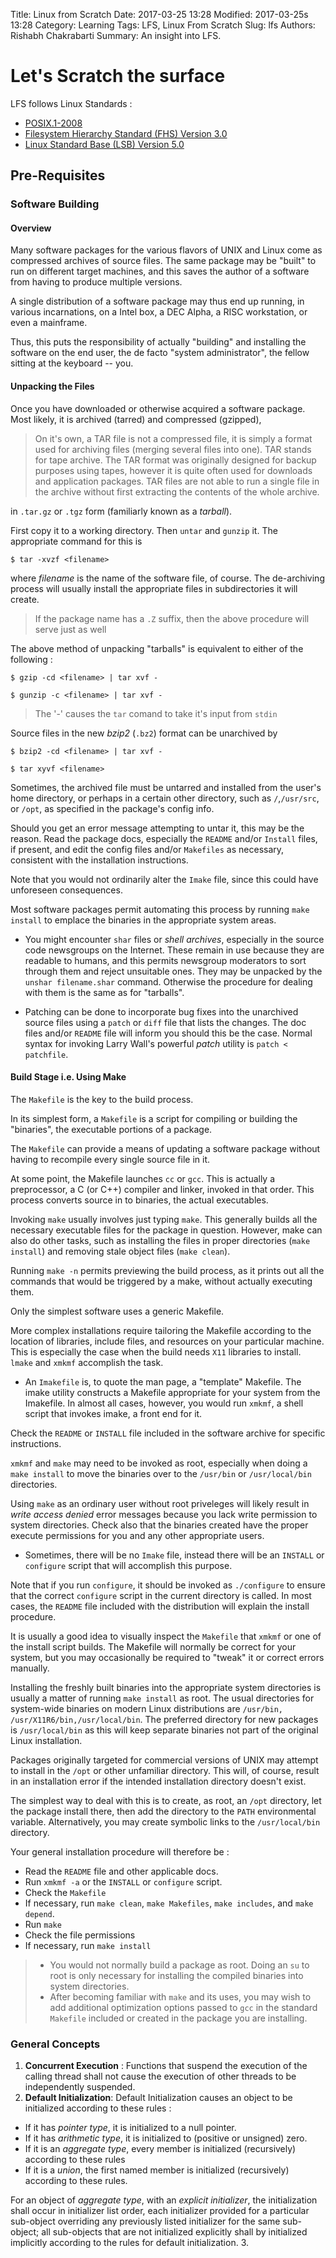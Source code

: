 Title: Linux from Scratch
Date: 2017-03-25 13:28
Modified: 2017-03-25s 13:28
Category: Learning
Tags: LFS, Linux From Scratch
Slug: lfs
Authors: Rishabh Chakrabarti
Summary: An insight into LFS.

# Let's Scratch the surface

LFS follows Linux Standards :
* [POSIX.1-2008](http://pubs.opengroup.org/onlinepubs/9699919799/)
* [Filesystem Hierarchy Standard (FHS) Version 3.0](http://refspecs.linuxfoundation.org/fhs.shtml)
* [Linux Standard Base (LSB) Version 5.0](http://refspecs.linuxfoundation.org/lsb.shtml)

## Pre-Requisites

### Software Building
#### Overview
Many software packages for the various flavors of UNIX and Linux come as compressed archives of source files. The same package may be "built" to run on different target machines, and this saves the author of a software from having to produce multiple versions.

A single distribution of a software package may thus end up running, in various incarnations, on a Intel box, a DEC Alpha, a RISC workstation, or even a mainframe.

Thus, this puts the responsibility of actually "building" and installing the software on the end user, the de facto "system administrator", the fellow sitting at the keyboard -- you.

#### Unpacking the Files
Once you have downloaded or otherwise acquired a software package. Most likely, it is archived (tarred) and compressed (gzipped),

> On it's own, a TAR file is not a compressed file, it is simply a format used for archiving files (merging several files into one). TAR stands for tape archive.
> The TAR format was originally designed for backup purposes using tapes, however it is quite often used for downloads and application packages.
> TAR files are not able to run a single file in the archive without first extracting the contents of the whole archive.

in `.tar.gz` or `.tgz` form (familiarly known as a *tarball*).

First copy it to a working directory. Then `untar` and `gunzip` it. The appropriate command for this is
```none
$ tar -xvzf <filename>
```
where *filename* is the name of the software file, of course. The de-archiving process will usually install the appropriate files in subdirectories it will create.

> If the package name has a `.Z` suffix, then the above procedure will serve just as well

The above method of unpacking "tarballs" is equivalent to either of the following :

```none
$ gzip -cd <filename> | tar xvf -

$ gunzip -c <filename> | tar xvf -
```

> The '-' causes the `tar` comand to take it's input from `stdin`

Source files in the new *bzip2* (`.bz2`) format can be unarchived by

```none
$ bzip2 -cd <filename> | tar xvf -

$ tar xyvf <filename>
```
Sometimes, the archived file must be untarred and installed from the user's home directory, or perhaps in a certain other directory, such as `/`,`/usr/src`, or `/opt`, as specified in the package's config info.

Should you get an error message attempting to untar it, this may be the reason. Read the package docs, especially the `README` and/or `Install` files, if present, and edit the config files and/or `Makefiles` as necessary, consistent with the installation instructions.

Note that you would not ordinarily alter the `Imake` file, since this could have unforeseen consequences.

Most software packages permit automating this process by running `make install` to emplace the binaries in the appropriate system areas.

* You might encounter `shar` files or *shell archives*, especially in the source code newsgroups on the Internet. These remain in use because they are readable to humans, and this permits newsgroup moderators to sort through them and reject unsuitable ones. They may be unpacked by the `unshar filename.shar` command. Otherwise the procedure for dealing with them is the same as for "tarballs".

* Patching can be done to incorporate bug fixes into the unarchived source files using a `patch` or `diff` file that lists the changes. The doc files and/or `README` file will inform you should this be the case. Normal syntax for invoking Larry Wall's powerful *patch* utility is `patch < patchfile`.

#### Build Stage i.e. Using Make

The `Makefile` is the key to the build process.

In its simplest form, a `Makefile` is a script for compiling or building the "binaries", the executable portions of a package.

The `Makefile` can provide a means of updating a software package without having to recompile every single source file in it.

At some point, the Makefile launches `cc` or `gcc`. This is actually a preprocessor, a C (or C++) compiler and linker, invoked in that order. This process converts source in to binaries, the actual executables.

Invoking `make` usually involves just typing `make`. This generally builds all the necessary executable files for the package in question. However, make can also do other tasks, such as installing the files in proper directories (`make install`) and removing stale object files (`make clean`).

Running `make -n` permits previewing the build process, as it prints out all the commands that would be triggered by a make, without actually executing them.

Only the simplest software uses a generic Makefile.

More complex installations require tailoring the Makefile according to the location of libraries, include files, and resources on your particular machine. This is especially the case when the build needs `X11` libraries to install. `lmake` and `xmkmf` accomplish the task.

* An `Imakefile` is, to quote the man page, a "template" Makefile. The imake utility constructs a Makefile appropriate for your system from the Imakefile. In almost all cases, however, you would run `xmkmf`, a shell script that invokes imake, a front end for it.

Check the `README` or `INSTALL` file included in the software archive for specific instructions.

`xmkmf` and `make` may need to be invoked as root, especially when doing a `make install` to move the binaries over to the `/usr/bin` or `/usr/local/bin` directories.

Using `make` as an ordinary user without root priveleges will likely result in *write access denied* error messages because you lack write permission to system directories. Check also that the binaries created have the proper execute permissions for you and any other appropriate users.

* Sometimes, there will be no `Imake` file, instead there will be an `INSTALL` or `configure` script that will accomplish this purpose.

Note that if you run `configure`, it should be invoked as `./configure` to ensure that the correct `configure` script in the current directory is called. In most cases, the `README` file included with the distribution will explain the install procedure.

It is usually a good idea to visually inspect the `Makefile` that `xmkmf` or one of the install script builds. The Makefile will normally be correct for your system, but you may occasionally be required to "tweak" it or correct errors manually.

Installing the freshly built binaries into the appropriate system directories is usually a matter of running `make install` as root. The usual directories for system-wide binaries on modern Linux distributions are `/usr/bin, /usr/X11R6/bin,/usr/local/bin`. The preferred directory for new packages is `/usr/local/bin` as this will keep separate binaries not part of the original Linux installation.

Packages originally targeted for commercial versions of UNIX may attempt to install in the `/opt` or other unfamiliar directory. This will, of course, result in an installation error if the intended installation directory doesn't exist.

The simplest way to deal with this is to create, as root, an `/opt` directory, let the package install there, then add the directory to the `PATH` environmental variable. Alternatively, you may create symbolic links to the `/usr/local/bin` directory.

Your general installation procedure will therefore be :

* Read the `README` file and other applicable docs.
* Run `xmkmf -a` or the `INSTALL` or `configure` script.
* Check the `Makefile`
* If necessary, run `make clean`, `make Makefiles`, `make includes`, and `make depend`.
* Run `make`
* Check the file permissions
* If necessary, run `make install`

> * You would not normally build a package as root. Doing an `su` to root is only necessary for installing the compiled binaries into system directories.
> * After becoming familiar with `make` and its uses, you may wish to add additional optimization options passed to `gcc` in the standard `Makefile` included or created in the package you are installing.


### General Concepts

1. **Concurrent Execution** : Functions that suspend the execution of the calling thread shall not cause the execution of other threads to be independently suspended.
2. **Default Initialization**: Default Initialization causes an object to be initialized according to these rules :
  * If it has *pointer type*, it is initialized to a null pointer.
  * If it has *arithmetic type*, it is initialized to (positive or unsigned) zero.
  * If it is an *aggregate type*, every member is initialized (recursively) according to these rules
  * If it is a *union*, the first named member is initialized (recursively) according to these rules.

For an object of *aggregate type*, with an *explicit initializer*, the initialization shall occur in initializer list order, each initializer provided for a particular sub-object overriding any previously listed initializer for the same sub-object; all sub-objects that are not initialized explicitly shall by initialized implicitly according to the rules for default initialization.
3.  

